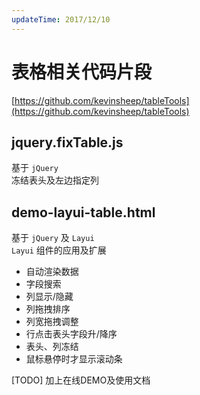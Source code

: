 ```yaml
---
updateTime: 2017/12/10
---
```


# 表格相关代码片段
[https://github.com/kevinsheep/tableTools](https://github.com/kevinsheep/tableTools)

## jquery.fixTable.js
基于 `jQuery`  
冻结表头及左边指定列

## demo-layui-table.html
基于 `jQuery` 及 `Layui`  
`Layui` 组件的应用及扩展  

- 自动渲染数据
- 字段搜索
- 列显示/隐藏
- 列拖拽排序
- 列宽拖拽调整
- 行点击表头字段升/降序
- 表头、列冻结
- 鼠标悬停时才显示滚动条

[TODO] 加上在线DEMO及使用文档
